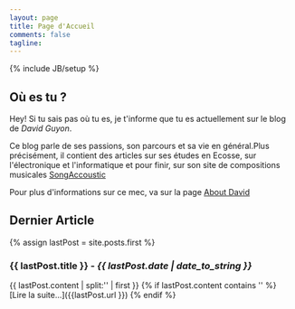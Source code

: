 ```yaml
---
layout: page
title: Page d'Accueil 
comments: false
tagline: 
---
```

{% include JB/setup %}

## Où es tu ?

Hey! Si tu sais pas où tu es, je t'informe que tu es actuellement sur le blog de *David Guyon*.

Ce blog parle de ses passions, son parcours et sa vie en général.Plus précisément, il contient des articles sur ses études en Ecosse, sur l'électronique et l'informatique et pour finir, sur son site de compositions musicales [SongAccoustic](http://www.songaccoustic.fr)

Pour plus d'informations sur ce mec, va sur la page [About David](about.html)

## Dernier Article

{% assign lastPost = site.posts.first %}
### {{ lastPost.title }} - *{{ lastPost.date | date_to_string }}*
{{ lastPost.content | split:'<!-- break -->' | first }}
{% if lastPost.content contains '<!-- break -->' %}
  [Lire la suite...]({{lastPost.url }})
{% endif %}
